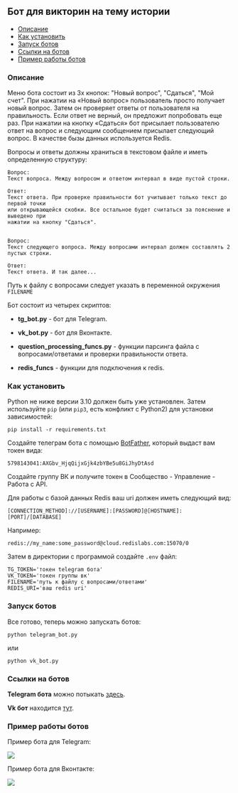 ## Бот для викторин на тему истории

- [Описание](#description)
- [Как установить](#install)
- [Запуск ботов](#start)
- [Ссылки на ботов](#links)
- [Пример работы ботов](#example)

### Описание <a name="description"></a>
Меню бота состоит из 3х кнопок: "Новый вопрос", "Сдаться", "Мой счет".
При нажатии на «Новый вопрос» пользователь просто получает новый вопрос.
Затем он проверяет ответы от пользователя на правильность. Если ответ не верный, он предложит
попробовать еще раз. При нажатии на кнопку «Сдаться» бот присылает пользователю
ответ на вопрос и следующим сообщением присылает следующий вопрос.
В качестве бызы данных используется Redis.

Вопросы и ответы должны храниться в текстовом файле и иметь определенную структуру:

```
Вопрос:
Текст вопроса. Между вопросом и ответом интервал в виде пустой строки.

Ответ:
Текст ответа. При проверке правильности бот учитывает только текст до первой точки
или открывающейся скобки. Все остальное будет считаться за пояснение и выведено при
нажатии на кнопку "Сдаться".


Вопрос:
Текст следующего вопроса. Между вопросами интервал должен составлять 2 пустых строки.

Ответ:
Текст ответа. И так далее... 
```
Путь к файлу с вопросами следует указать в переменной окружения `FILENAME`

Бот состоит из четырех скриптов:

- **tg_bot.py** - бот для Telegram.

- **vk_bot.py** - бот для Вконтакте.

- **question_processing_funcs.py** - функции парсинга файла с вопросами/ответами и проверки
правильности ответа.
- **redis_funcs** - функции для подключения к redis.

### Как установить <a name="install"></a>

Python не ниже версии 3.10 должен быть уже установлен. 
Затем используйте `pip` (или `pip3`, есть конфликт с Python2) для установки зависимостей:
```
pip install -r requirements.txt
```
Создайте телеграм бота с помощью [BotFather](https://t.me/BotFather), который выдаст
вам токен вида:

`5798143041:AXGbv_HjqQijxGjk4zbYBe5u8GiJhyDtAsd`

Создайте группу ВК и получите токен в Сообщество - Управление - Работа с API.

Для работы с базой данных Redis ваш uri должен иметь следующий вид:

`[CONNECTION_METHOD]://[USERNAME]:[PASSWORD]@[HOSTNAME]:[PORT]/[DATABASE]`

Например:

`redis://my_name:some_password@cloud.redislabs.com:15070/0`

Затем в директории с программой создайте `.env` файл:

```
TG_TOKEN='токен telegram бота'
VK_TOKEN='токен группы вк'
FILENAME='путь к файлу с вопросами/ответами'
REDIS_URI='ваш redis uri'
```

### Запуск ботов <a name="start"></a>
Все готово, теперь можно запускать ботов:

```
python telegram_bot.py
```
или
```
python vk_bot.py
```

### Ссылки на ботов <a name="links"></a>

**Telegram бота** можно потыкать [здесь](https://t.me/hhistory_quiz_bot).

**Vk бот** находится [тут](https://vk.com/public223056865).

### Пример работы ботов <a name="example"></a>

Пример бота для Telegram:

![](https://dvmn.org/filer/canonical/1569215494/324/)

Пример бота для Вконтакте:

![](https://dvmn.org/filer/canonical/1569215498/325/)